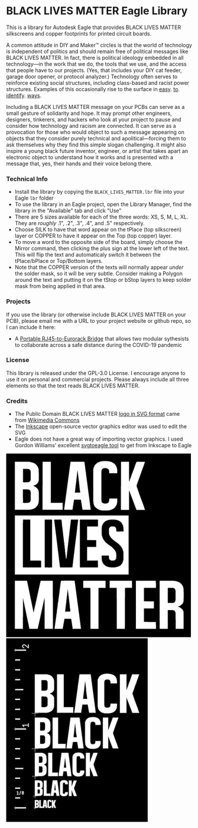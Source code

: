 # BLACK LIVES MATTER Eagle Library

This is a library for Autodesk Eagle that provides BLACK LIVES MATTER silkscreens and copper footprints for printed circuit boards.

A common attitude in DIY and Maker™ circles is that the world of technology is independent of politics and should remain free of political messages like BLACK LIVES MATTER. In fact, there is political ideology embedded in all technology—in the work that we do, the tools that we use, and the access that people have to our projects. (Yes, that includes your DIY cat feeder, garage door opener, or protocol analyzer.) Technology often serves to reinforce existing social structures, including class-based and racist power structures. Examples of this occasionally rise to the surface in [easy](https://www.theatlantic.com/technology/archive/2009/12/are-hewlett-packard-webcams-racist/341579/). [to](https://www.technologyreview.com/2020/06/03/1002589/technology-perpetuates-racism-by-design-simulmatics-charlton-mcilwain/). [identify](https://www.aclu.org/news/privacy-technology/how-is-face-recognition-surveillance-technology-racist/). [ways](https://medium.com/@CoalitionForCriticalTechnology/abolish-the-techtoprisonpipeline-9b5b14366b16).

Including a BLACK LIVES MATTER message on your PCBs can serve as a small gesture of solidarity and hope. It may prompt other engineers, designers, tinkerers, and hackers who look at your project to pause and consider how technology and racism are connected. It can serve as a provocation for those who would object to such a message appearing on objects that they consider purely technical and apolitical—forcing them to ask themselves why they find this simple slogan challenging. It might also inspire a young black future inventor, engineer, or artist that takes apart an electronic object to understand how it works and is presented with a message that, yes, their hands and their voice belong there.

### Technical Info

* Install the library by copying the `BLACK_LIVES_MATTER.lbr` file into your Eagle `lbr` folder
* To use the library in an Eagle project, open the Library Manager, find the library in the "Available" tab and click "Use"
* There are 5 sizes available for each of the three words: XS, S, M, L, XL. They are *roughly* .1", .2", .3", .4", and .5" respectively.
* Choose SILK to have that word appear on the tPlace (top silkscreen) layer or COPPER to have it appear on the Top (top copper) layer.
* To move a word to the opposite side of the board, simply choose the Mirror command, then clicking the plus sign at the lower left of the text. This will flip the text and automaticaly switch it between the tPlace/bPlace or Top/Bottom layers.
* Note that the COPPER version of the texts will normally appear *under* the solder mask, so it will be very subtle. Consider making a Polygon around the text and putting it on the tStop or bStop layers to keep solder mask from being applied in that area.

### Projects

If you use the library (or otherwise include BLACK LIVES MATTER on your PCB), please email me with a URL to your project website or github repo, so I can include it here:

* A [Portable RJ45-to-Eurorack Bridge](https://github.com/rahji/rj45eurorackbridge) that allows two modular sythesists to collaborate across a safe distance during the COVID-19 pandemic

### License

This library is released under the GPL-3.0 License. I encourage anyone to use it on personal and commercial projects. Please always include all three elements so that the text reads BLACK LIVES MATTER. 

### Credits

* The Public Domain BLACK LIVES MATTER [logo in SVG format](https://upload.wikimedia.org/wikipedia/commons/5/5d/Black_Lives_Matter_logo.svg) came from [Wikimedia Commons](https://commons.wikimedia.org/wiki/File:Black_Lives_Matter_logo.svg)
* The [Inkscape](https://inkscape.org/) open-source vector graphics editor was used to edit the SVG
* Eagle does not have a great way of importing vector graphics. I used Gordon Williams' excellent [svgtoeagle tool](https://gfwilliams.github.io/svgtoeagle/) to get from Inkscape to Eagle 

![BLACK LIVES MATTER](images/sample.png) ![A ruler beside the various sizes available in the library](images/sizes_sample.png)
